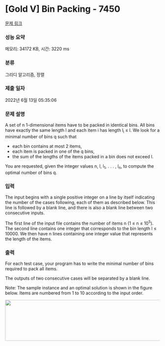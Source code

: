 # [Gold V] Bin Packing - 7450 

[문제 링크](https://www.acmicpc.net/problem/7450) 

### 성능 요약

메모리: 34172 KB, 시간: 3220 ms

### 분류

그리디 알고리즘, 정렬

### 제출 일자

2022년 6월 13일 05:35:06

### 문제 설명

<p>A set of n 1-dimensional items have to be packed in identical bins. All bins have exactly the same length l and each item i has length l<sub>i</sub> ≤ l. We look for a minimal number of bins q such that</p>

<ul>
	<li>each bin contains at most 2 items,</li>
	<li>each item is packed in one of the q bins,</li>
	<li>the sum of the lengths of the items packed in a bin does not exceed l.</li>
</ul>

<p>You are requested, given the integer values n, l, l<sub>1</sub>, . . . , l<sub>n</sub>, to compute the optimal number of bins q.</p>

### 입력 

 <p>The input begins with a single positive integer on a line by itself indicating the number of the cases following, each of them as described below. This line is followed by a blank line, and there is also a blank line between two consecutive inputs.</p>

<p>The first line of the input file contains the number of items n (1 ≤ n ≤ 10<sup>5</sup>). The second line contains one integer that corresponds to the bin length l ≤ 10000. We then have n lines containing one integer value that represents the length of the items.</p>

### 출력 

 <p>For each test case, your program has to write the minimal number of bins required to pack all items.</p>

<p>The outputs of two consecutive cases will be separated by a blank line.</p>

<p>Note: The sample instance and an optimal solution is shown in the figure below. Items are numbered from 1 to 10 according to the input order.</p>

<p style="text-align: center;"><img alt="" src="https://onlinejudgeimages.s3-ap-northeast-1.amazonaws.com/problem/7450/1.png" style="height:133px; width:637px"></p>

